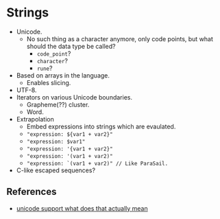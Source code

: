 # Strings

* Unicode.
  * No such thing as a character anymore, only code points, but what should the data type be called?
    * ```code_point```?
    * ```character```?
    * ```rune```?
* Based on arrays in the language.
  * Enables slicing.
* UTF-8.
* Iterators on various Unicode boundaries.
  * Grapheme(??) cluster.
  * Word.
* Extrapolation
  * Embed expressions into strings which are evaulated.
  * ```"expression: ${var1 + var2}"```
  * ```"expression: $var1"```
  * ```"expression: '{var1 + var2}"```
  * ```"expression: '(var1 + var2)"```
  * ```"expression: `(var1 + var2)" // Like ParaSail.```
* C-like escaped sequences?

## References

* [unicode support what does that actually mean](https://boyter.org/posts/unicode-support-what-does-that-actually-mean)

